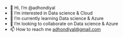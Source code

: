 - 👋 Hi, I’m @adhondiyal
- 👀 I’m interested in Data science & Cloud
- 🌱 I’m currently learning Data science & Azure
- 💞️ I’m looking to collaborate on Data science & Azure
- 📫 How to reach me adhondiyal@gmail.com

<!---
adhondiyal/adhondiyal is a ✨ special ✨ repository because its `README.md` (this file) appears on your GitHub profile.
You can click the Preview link to take a look at your changes.
--->
